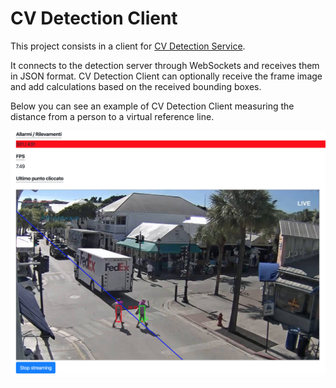 # CV Detection Client

This project consists in a client for [CV Detection Service](https://github.com/erosinnocenti/cv-detection-service).

It connects to the detection server through WebSockets and receives them in JSON format.
CV Detection Client can optionally receive the frame image and add calculations based on the received bounding boxes.

Below you can see an example of CV Detection Client measuring the distance from a person to a virtual reference line.

![alt text](https://github.com/erosinnocenti/cv-detection-client/raw/master/wiki/sample.png "Example")
